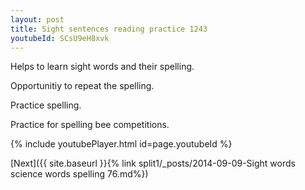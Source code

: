 ```yaml
---
layout: post
title: Sight sentences reading practice 1243
youtubeId: SCsU9eH8xvk
---
```

 
 
Helps to learn sight words and their spelling.

Opportunitiy to repeat the spelling. 

Practice spelling. 
 
Practice for spelling bee competitions. 
 
{% include youtubePlayer.html id=page.youtubeId %}
 
 

[Next]({{ site.baseurl }}{% link  split1/_posts/2014-09-09-Sight words science words spelling 76.md%})
 
